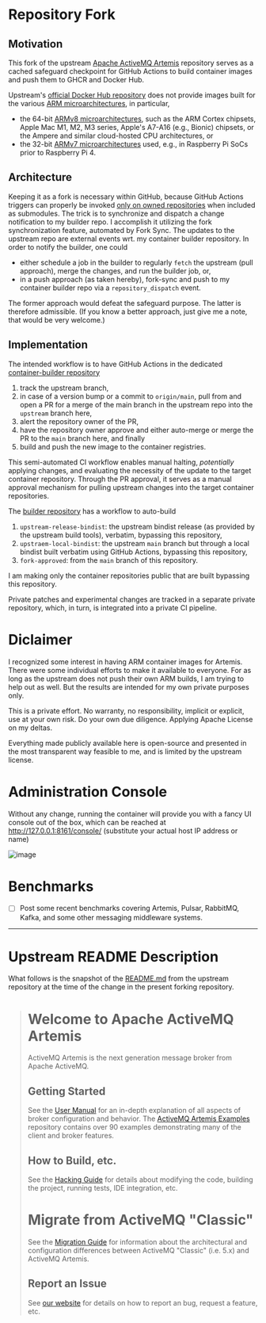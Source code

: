 # Repository Fork

## Motivation

This fork of the upstream [Apache ActiveMQ Artemis](https://github.com/apache/activemq-artemis) repository serves as a cached safeguard checkpoint for GitHub Actions to build container images and push them to GHCR and Docker Hub.

Upstream's [official Docker Hub repository][official-dockerhub] does not provide images built for the various [ARM microarchitectures][arm], in particular,

- the 64-bit [ARMv8 microarchitectures][armv8], such as the ARM Cortex chipsets, Apple Mac M1, M2, M3 series, Apple's A7-A16 (e.g., Bionic) chipsets, or the Ampere and similar cloud-hosted CPU architectures, or
- the 32-bit [ARMv7 microarchitectures][armv7] used, e.g., in Raspberry Pi SoCs prior to Raspberry Pi 4.

## Architecture

Keeping it as a fork is necessary within GitHub, because GitHub Actions triggers can properly be invoked [only on owned repositories][triggers] when included as submodules. The trick is to synchronize and dispatch a change notification to my builder repo. I accomplish it utilizing the fork synchronization feature, automated by Fork Sync. The updates to the upstream repo are external events wrt. my container builder repository. In order to notify the builder, one could 

- either schedule a job in the builder to regularly `fetch` the upstream (pull approach), merge the changes, and run the builder job, or,
- in a push approach (as taken hereby), fork-sync and push to my container builder repo via a `repository_dispatch` event.

The former approach would defeat the safeguard purpose. The latter is therefore admissible. (If you know a better approach, just give me a note, that would be very welcome.)

## Implementation

The intended workflow is to have GitHub Actions in the dedicated [container-builder repository][builder]

1. track the upstream branch,
2. in case of a version bump or a commit to `origin/main`, pull from and open a PR for a merge of the main branch in the upstream repo into the `upstream` branch here,
3. alert the repository owner of the PR,
4. have the repository owner approve and either auto-merge or merge the PR to the `main` branch here, and finally
5. build and push the new image to the container registries.

This semi-automated CI workflow enables manual halting, *potentially* applying changes, and evaluating the necessity of the update to the target container repository.
Through the PR approval, it serves as a manual approval mechanism for pulling upstream changes into the target container repositories.

The [builder repository][builder] has a workflow to auto-build 

1. `upstream-release-bindist`: the upstream bindist release (as provided by the upstream build tools), verbatim, bypassing this repository,
2. `upstraem-local-bindist`: the upstream `main` branch but through a local bindist built verbatim using GitHub Actions, bypassing this repository,
3. `fork-approved`: from the `main` branch of this repository.

I am making only the container repositories public that are built bypassing this repository.

Private patches and experimental changes are tracked in a separate private repository, which, in turn, is integrated into a private CI pipeline.


# Diclaimer

I recognized some interest in having ARM container images for Artemis. There were some individual efforts to make it available to everyone. For as long as the upstream does not push their own ARM builds, I am trying to help out as well. But the results are intended for my own private purposes only.

This is a private effort. No warranty, no responsibility, implicit or explicit, use at your own risk. Do your own due diligence. Applying Apache License on my deltas.

Everything made publicly available here is open-source and presented in the most transparent way feasible to me, and is limited by the upstream license.


[official-dockerhub]: https://hub.docker.com/r/apache/activemq-artemis
[triggers]: https://docs.github.com/en/actions/using-workflows/events-that-trigger-workflows
[arm]: https://en.wikipedia.org/wiki/ARM_architecture_family#Cores
[armv8]: https://en.wikipedia.org/wiki/AArch64
[armv7]: https://en.wikipedia.org/wiki/Comparison_of_ARM_processors#ARMv7-A
[builder]: https://github.com/demming/apache-activemq-artemis-container-builder


# Administration Console

Without any change, running the container will provide you with a fancy UI console out of the box, which can be reached at http://127.0.0.1:8161/console/ (substitute your actual host IP address or name)


![image](https://github.com/demming/apache-activemq-artemis-tracker/assets/5727019/521ec9d2-1206-4ec3-a07b-c4c4e906ab7a)



# Benchmarks

* [ ] Post some recent benchmarks covering Artemis, Pulsar, RabbitMQ, Kafka, and some other messaging middleware systems.


____

# Upstream README Description

What follows is the snapshot of the [README.md](https://github.com/apache/activemq-artemis/blob/main/README.md) from the upstream repository at the time of the change in the present forking repository.

> # Welcome to Apache ActiveMQ Artemis
>
> ActiveMQ Artemis is the next generation message broker from Apache ActiveMQ.
>
> ## Getting Started
>
> See the [User Manual](https://activemq.apache.org/components/artemis/documentation/latest/) for an in-depth explanation of all aspects of broker configuration and behavior.
> The [ActiveMQ Artemis Examples](https://github.com/apache/activemq-artemis-examples) repository contains over 90 examples demonstrating many of the client and broker features.
>
> ## How to Build, etc.
>
> See the [Hacking Guide](https://activemq.apache.org/components/artemis/documentation/hacking-guide/) for details about modifying the code, building the project, running tests, IDE integration, etc.
>
># Migrate from ActiveMQ "Classic"
>
> See the [Migration Guide](https://activemq.apache.org/components/artemis/migration-documentation/) for information about the architectural and configuration differences between ActiveMQ "Classic" (i.e. 5.x) and ActiveMQ Artemis.
>
> ## Report an Issue
>
> See [our website](https://activemq.apache.org/issues) for details on how to report an bug, request a feature, etc.

